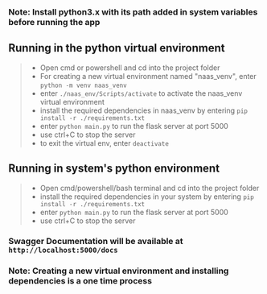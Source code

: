 ### Note: Install python3.x with its path added in system variables before running the app

## Running in the python virtual environment
> - Open cmd or powershell and cd into the project folder 
> - For creating a new virtual environment named "naas_venv", enter `python -m venv naas_venv`
> - enter `./naas_env/Scripts/activate` to activate the naas_venv virtual environment
> - install the required dependencies in naas_venv by entering `pip install -r ./requirements.txt`
> - enter `python main.py` to run the flask server at port 5000
> - use ctrl+C to stop the server
> - to exit the virtual env, enter `deactivate`

## Running in system's python environment
> - Open cmd/powershell/bash terminal and cd into the project folder
> - install the required dependencies in your system by entering `pip install -r ./requirements.txt`
> - enter `python main.py` to run the flask server at port 5000
> - use ctrl+C to stop the server

### Swagger Documentation will be available at `http://localhost:5000/docs`

### Note: Creating a new virtual environment and installing dependencies is a one time process